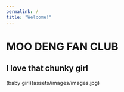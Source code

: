```yaml
---
permalink: /
title: "Welcome!"
---
```

# MOO DENG FAN CLUB
## I love that chunky girl
(baby girl)(assets/images/images.jpg)
